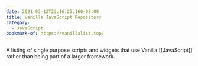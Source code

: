 ```yaml
---
date: 2021-03-12T23:16:25.160-08:00
title: Vanilla JavaScript Repository
category:
  - JavaScript
bookmark-of: https://vanillalist.top/
---
```

A listing of single purpose scripts and widgets that use Vanilla [[JavaScript]] rather than being part of a larger framework. 

